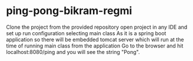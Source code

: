 # ping-pong-bikram-regmi
Clone the project from the provided repository open project in any IDE and set up run configuration selecting main class As it is a spring boot application so there will be embedded tomcat server which will run at the time of running main class from the application Go to the browser and hit localhost:8080/ping and you will see the string "Pong".


